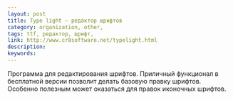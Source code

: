 ```yaml
---
layout: post
title: Type light — редактор шрифтов
category: organization, other, 
tags: ttf, редактор, шрифт, 
link: http://www.cr8software.net/typelight.html
description: 
keywords: 
---
```


<p>Программа для редактирования шрифтов. Приличный функционал в бесплатной версии позволит делать базовую правку шрифтов. Особенно полезным может оказаться для правок иконочных шрифтов.</p>
